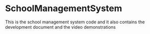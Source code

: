 # SchoolManagementSystem
This is the school management system code and it also contains the development document and the video demonstrations
